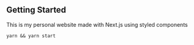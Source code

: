 
## Getting Started


This is my personal website made with  Next.js using styled components 


```
yarn && yarn start

```

